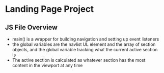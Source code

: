 # Landing Page Project

## JS File Overview

- main() is a wrapper for building navigation and setting up event listeners
- the  global variables are the navlist UL element and the array of section objects, and the global variable tracking what the current active section is
- The active section is calculated as whatever section has the most content in the viewport at any time








